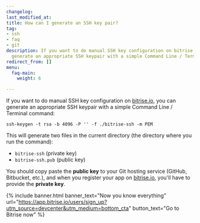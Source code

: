 ```yaml
---
changelog:
last_modified_at:
title: How can I generate an SSH key pair?
tag:
- ssh
- faq
- git
description: If you want to do manual SSH key configuration on bitrise.io, you can
  generate an appropriate SSH keypair with a simple Command Line / Terminal command.
redirect_from: []
menu:
  faq-main:
    weight: 6

---
```

If you want to do manual SSH key configuration on [bitrise.io](https://www.bitrise.io), you can generate an appropriate SSH keypair with a simple Command Line / Terminal command:

    ssh-keygen -t rsa -b 4096 -P '' -f ./bitrise-ssh -m PEM

This will generate two files in the current directory (the directory where
you run the command):

* `bitrise-ssh` (private key)
* `bitrise-ssh.pub` (public key)

You should copy paste the **public key** to your Git hosting service (GitHub, Bitbucket, etc.),
and when you register your app on [bitrise.io](https://www.bitrise.io), you'll have to provide the **private key**.

{% include banner.html banner_text="Now you know everything" url="https://app.bitrise.io/users/sign_up?utm_source=devcenter&utm_medium=bottom_cta" button_text="Go to Bitrise now" %}
